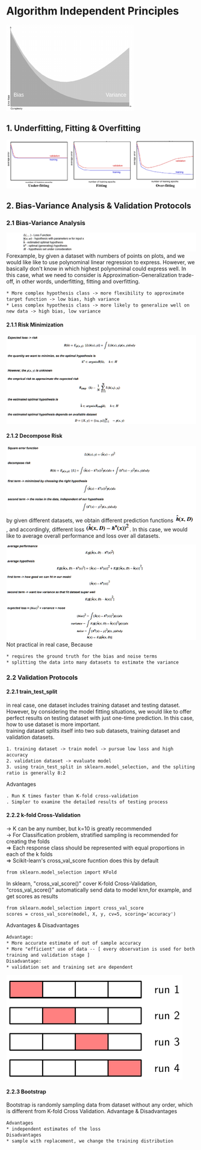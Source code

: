 # Algorithm Independent Principles
![image](https://github.com/FangLintao/Machine-Learning/blob/master/Algorithm%20Independent%20Principles/images/cover.png)
## 1. Underfitting, Fitting & Overfitting
![image](https://github.com/FangLintao/Machine-Learning/blob/master/Algorithm%20Independent%20Principles/images/9.png)
## 2. Bias-Variance Analysis & Validation Protocols
### 2.1 Bias-Variance Analysis
![image](https://github.com/FangLintao/Machine-Learning/blob/master/Algorithm%20Independent%20Principles/images/1.png)
Forexample, by given a dataset with numbers of points on plots, and we would like like to use polynominal linear regression to express. However, we basically don't know in which highest polynominal could express well. In this case, what we need to consider is Approximation-Generalization trade-off, in other words, underfitting, fitting and overfitting.  

    * More complex hypothesis class -> more flexibility to approximate target function -> low bias, high variance
    * Less complex hypothesis class -> more likely to generalize well on new data -> high bias, low variance


#### 2.1.1 Risk Minimization
![image](https://github.com/FangLintao/Machine-Learning/blob/master/Algorithm%20Independent%20Principles/images/2.png)
#### 2.1.2 Decompose Risk
![image](https://github.com/FangLintao/Machine-Learning/blob/master/Algorithm%20Independent%20Principles/images/3.png)  
by given different datasets, we obtain different prediction functions ![image](https://github.com/FangLintao/Machine-Learning/blob/master/Algorithm%20Independent%20Principles/images/4.png), and accordingly, different loss ![image](https://github.com/FangLintao/Machine-Learning/blob/master/Algorithm%20Independent%20Principles/images/5.png). In this case, we would like to average overall performance and loss over all datasets.   

![image](https://github.com/FangLintao/Machine-Learning/blob/master/Algorithm%20Independent%20Principles/images/7.png)  
Not practical in real case, Because  

    * requires the ground truth for the bias and noise terms
    * splitting the data into many datasets to estimate the variance

### 2.2 Validation Protocols
#### 2.2.1 train_test_split
in real case, one dataset includes training dataset and testing dataset. However, by considering the model fitting situations, we would like to offer perfect results on testing dataset with just one-time prediction. In this case, how to use dataset is more important.  
training dataset splits itself into two sub datasets, training dataset and validation datasets.    

    1. training dataset -> train model -> pursue low loss and high accuracy  
    2. validation dataset -> evaluate model  
    3. using train_test_split in sklearn.model_selection, and the spliting ratio is generally 8:2  

Advantages  

    . Run K times faster than K-fold cross-validation   
    . Simpler to examine the detailed results of testing process

#### 2.2.2 k-fold Cross-Validation  
-> K can be any number, but k=10 is greatly recommended  
-> For Classification problem, stratified sampling is recommended for creating the folds  
    => Each response class should be represented with equal proportions in each of the k folds  
    => Scikit-learn's cross_val_score fucntion does this by default

    from sklearn.model_selection import KFold

In sklearn, "cross_val_score()" cover K-fold Cross-Validation, "cross_val_score()" automatically send data to model knn,for example, and get scores as results  

    from sklearn.model_selection import cross_val_score  
    scores = cross_val_score(model, X, y, cv=5, scoring='accuracy')

Advantages & Disadvantages  

    Advantage:
    * More accurate estimate of out of sample accuracy  
    * More "efficient" use of data -- [ every observation is used for both training and validation stage ]  
    Disadvantage:
    * validation set and training set are dependent

![image](https://github.com/FangLintao/Machine-Learning/blob/master/Algorithm%20Independent%20Principles/images/8.png)   
#### 2.2.3 Bootstrap
Bootstrap is randomly sampling data from dataset without any order, which is different from K-fold Cross Validation.
Advantage & Disadvantages

    Advantages
    * independent estimates of the loss  
    Disadvantages
    * sample with replacement, we change the training distribution


